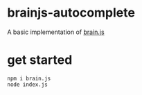 # brainjs-autocomplete
A basic implementation of [brain.js](https://github.com/BrainJS/brain.js)

# get started
```
npm i brain.js
node index.js
```
